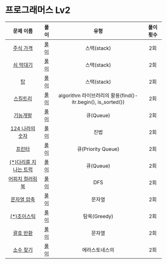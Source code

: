 # 프로그래머스 Lv2

| 문제 이름                             | 풀이                                  | 유형                                  | 풀이 횟수                           |
|:------------------------------:|:---------------------------------:|:---------------------------------:|:---------------------------------:|
|[주식 가격](https://programmers.co.kr/learn/courses/30/lessons/42584) |[풀이](https://github.com/Choyoonyoung98/Algorithm/blob/master/Programmers/programmers_lev2/StockPrice/StockPrice/main.cpp) |스택(stack)   |2회 |
|[쇠 막대기](https://programmers.co.kr/learn/courses/30/lessons/42585) |[풀이](https://github.com/Choyoonyoung98/Algorithm/blob/master/Programmers/programmers_lev2/IronBar/IronBar/main.cpp) |스택(stack)     |2회 |
|[탑](https://programmers.co.kr/learn/courses/30/lessons/42588) |[풀이](https://github.com/Choyoonyoung98/Algorithm/blob/master/Programmers/programmers_lev2/Tower/Tower/main.cpp) |스택(stack)   |2회 |
|[스킬트리](https://programmers.co.kr/learn/courses/30/lessons/49993) |[풀이](https://github.com/Choyoonyoung98/Algorithm/blob/master/Programmers/programmers_lev2/SkillTree/SkillTree/main.cpp) |algorithm 라이브러리의 활용(find()-itr.begin(), is_sorted())    |2회 |
|[기능개발](https://programmers.co.kr/learn/courses/30/lessons/42586) |[풀이](https://github.com/Choyoonyoung98/Algorithm/blob/master/Programmers/programmers_lev2/FunctionDev/FunctionDev/main.cpp) |큐(Queue)    |2회 |
|[124 나라의 숫자](https://programmers.co.kr/learn/courses/30/lessons/12899) |[풀이](https://github.com/Choyoonyoung98/Algorithm/blob/master/Programmers/programmers_lev2/124WorldNumb/124WorldNumb/main.cpp) |진법     |2회 |
|[프린터](https://programmers.co.kr/learn/courses/30/lessons/42585) |[풀이](https://github.com/Choyoonyoung98/Algorithm/blob/master/Programmers/programmers_lev2/Printer/Printer/main.cpp) |큐(Priority Queue)     |2회 |
|[(*)다리를 지나는 트럭](https://programmers.co.kr/learn/courses/30/lessons/42583) |[풀이](https://github.com/Choyoonyoung98/Algorithm/blob/master/Programmers/programmers_lev2/Truck/Truck/main.cpp) |큐(Queue)   |2회 |
|[어피치 컬러링북](https://programmers.co.kr/learn/courses/30/lessons/1829) |[풀이](https://github.com/Choyoonyoung98/Algorithm/blob/master/Programmers/programmers_lev2/ColoringBook/ColoringBook/main.cpp) |DFS   |2회 |
|[문자열 압축](https://programmers.co.kr/learn/courses/30/lessons/60057) |[풀이](https://github.com/Choyoonyoung98/Algorithm/blob/master/Programmers/programmers_lev2/StringCompression/StringCompression/main.cpp) |문자열   |2회 |
|[(*)조이스틱](https://programmers.co.kr/learn/courses/30/lessons/42860) |[풀이](https://github.com/Choyoonyoung98/Algorithm/blob/master/Programmers/programmers_lev2/JoyStick/JoyStick/main.cpp) |탐욕(Greedy)   |2회 |
|[괄호 반환](https://programmers.co.kr/learn/courses/30/lessons/60058) |[풀이](https://github.com/Choyoonyoung98/Algorithm/blob/master/Programmers/programmers_lev2/TransferParenthesis/TransferParenthesis/main.cpp) |문자열   |2회 |
|[소수 찾기](https://programmers.co.kr/learn/courses/30/lessons/42839) |[풀이](https://github.com/Choyoonyoung98/Algorithm/blob/master/Programmers/programmers_lev2/FindPrimeNumb/FindPrimeNumb/main.cpp) |에라스토네스의    |2회 |

